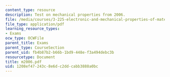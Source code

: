 ```yaml
---
content_type: resource
description: Test on mechanical properties from 2006.
file: /media/courses/3-225-electronic-and-mechanical-properties-of-materials-fall-2007/1208ef47243c8e6dc2ddcabb3888a0bc_m2006.pdf
file_type: application/pdf
learning_resource_types:
- Exams
ocw_type: OCWFile
parent_title: Exams
parent_type: CourseSection
parent_uid: fb4b87b2-b66b-1bd9-448e-f3a494debc3b
resourcetype: Document
title: m2006.pdf
uid: 1208ef47-243c-8e6d-c2dd-cabb3888a0bc
---
```

